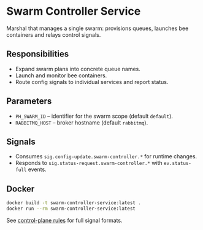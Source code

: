 # Swarm Controller Service

Marshal that manages a single swarm: provisions queues, launches bee containers and relays control signals.

## Responsibilities
- Expand swarm plans into concrete queue names.
- Launch and monitor bee containers.
- Route config signals to individual services and report status.

## Parameters
- `PH_SWARM_ID` – identifier for the swarm scope (default `default`).
- `RABBITMQ_HOST` – broker hostname (default `rabbitmq`).

## Signals
- Consumes `sig.config-update.swarm-controller.*` for runtime changes.
- Responds to `sig.status-request.swarm-controller.*` with `ev.status-full` events.

## Docker
```bash
docker build -t swarm-controller-service:latest .
docker run --rm swarm-controller-service:latest
```

See [control-plane rules](../docs/rules/control-plane-rules.md) for full signal formats.
